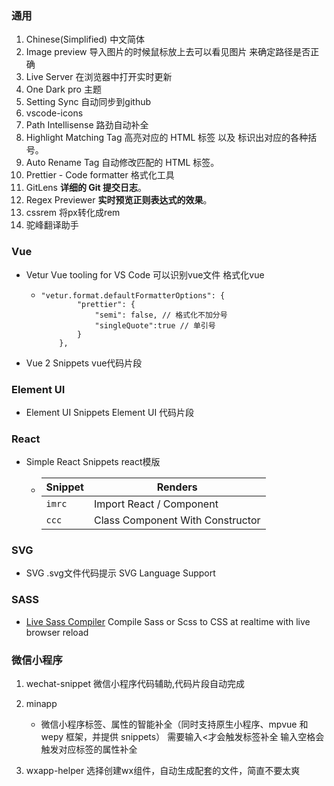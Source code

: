 ### 通用

1. Chinese(Simplified) 中文简体
3. Image preview 导入图片的时候鼠标放上去可以看见图片 来确定路径是否正确
4. Live Server 在浏览器中打开实时更新
5. One Dark pro 主题
6. Setting Sync 自动同步到github
7. vscode-icons 
8. Path Intellisense 路劲自动补全
9. Highlight Matching Tag    高亮对应的 HTML 标签 以及 标识出对应的各种括号。
10. Auto Rename Tag   自动修改匹配的 HTML 标签。
10. Prettier - Code formatter  格式化工具
11. GitLens   **详细的 Git 提交日志**。
12. Regex Previewer   **实时预览正则表达式的效果**。
13. cssrem 将px转化成rem
14. 驼峰翻译助手

### Vue

- Vetur Vue tooling for VS Code 可以识别vue文件 格式化vue

  - ```
    "vetur.format.defaultFormatterOptions": {
            "prettier": {
                "semi": false, // 格式化不加分号
                "singleQuote":true // 单引号 
            }
        },
    ```

    

- Vue 2 Snippets  vue代码片段

### Element UI

- Element UI Snippets   Element UI 代码片段

### React

- Simple React Snippets   react模版

  - | Snippet | Renders                          |
    | ------- | -------------------------------- |
    | `imrc`  | Import React / Component         |
    | `ccc`   | Class Component With Constructor |

### SVG

- SVG   .svg文件代码提示 SVG Language Support

### SASS

- [Live Sass Compiler](https://github.com/ritwickdey/vscode-live-sass-compiler/blob/master/docs/settings.md) Compile Sass or Scss to CSS at realtime with live browser reload

### 微信小程序

1. wechat-snippet 微信小程序代码辅助,代码片段自动完成
2. minapp 
   - 微信小程序标签、属性的智能补全（同时支持原生小程序、mpvue 和 wepy 框架，并提供 snippets）
     需要输入<才会触发标签补全
     输入空格会触发对应标签的属性补全

3. wxapp-helper 选择创建wx组件，自动生成配套的文件，简直不要太爽
   
